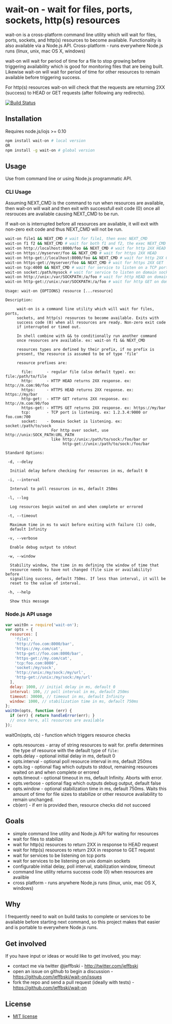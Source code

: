 # wait-on - wait for files, ports, sockets, http(s) resources

wait-on is a cross-platform command line utility which will wait for files, ports, sockets, and http(s) resources to become available. Functionality is also available via a Node.js API. Cross-platform - runs everywhere Node.js runs (linux, unix, mac OS X, windows)

wait-on will wait for period of time for a file to stop growing before triggering availability which is good for monitoring files that are being built. Likewise wait-on will wait for period of time for other resources to remain available before triggering success.

For http(s) resources wait-on will check that the requests are returning 2XX (success) to HEAD or GET requests (after following any redirects).

[![Build Status](https://secure.travis-ci.org/jeffbski/wait-on.png?branch=master)](http://travis-ci.org/jeffbski/wait-on)

## Installation

Requires node.js/iojs >= 0.10

```bash
npm install wait-on # local version
OR
npm install -g wait-on # global version
```

## Usage

Use from command line or using Node.js programmatic API.

### CLI Usage

Assuming NEXT_CMD is the command to run when resources are available, then wait-on will wait and then exit with successfull exit code (0) once all resrouces are available causing NEXT_CMD to be run.

If wait-on is interrupted before all resources are available, it will exit with non-zero exit code and thus NEXT_CMD will not be run.

```bash
wait-on file1 && NEXT_CMD # wait for file1, then exec NEXT_CMD
wait-on f1 f2 && NEXT_CMD # wait for both f1 and f2, the exec NEXT_CMD
wait-on http://localhost:8000/foo && NEXT_CMD # wait for http 2XX HEAD
wait-on https://myserver/foo && NEXT_CMD # wait for https 2XX HEAD
wait-on http-get://localhost:8000/foo && NEXT_CMD # wait for http 2XX GET
wait-on https-get://myserver/foo && NEXT_CMD # wait for https 2XX GET
wait-on tcp:4000 && NEXT_CMD # wait for service to listen on a TCP port
wait-on socket:/path/mysock # wait for service to listen on domain socket
wait-on http://unix:/var/SOCKPATH:/a/foo # wait for http HEAD on domain socket
wait-on http-get://unix:/var/SOCKPATH:/a/foo # wait for http GET on domain socket
```

```
Usage: wait-on {OPTIONS} resource [...resource]

Description:

     wait-on is a command line utility which will wait for files, ports,
     sockets, and http(s) resources to become available. Exits with
     success code (0) when all resources are ready. Non-zero exit code
     if interrupted or timed out.

     In shell combine with && to conditionally run another command
     once resources are available. ex: wait-on f1 && NEXT_CMD

     resources types are defined by their prefix, if no prefix is
     present, the resource is assumed to be of type 'file'

     resource prefixes are:

       file:      - regular file (also default type). ex: file:/path/to/file
       http:      - HTTP HEAD returns 2XX response. ex: http://m.com:90/foo
       https:     - HTTPS HEAD returns 2XX response. ex: https://my/bar
       http-get:  - HTTP GET returns 2XX response. ex: http://m.com:90/foo
       https-get: - HTTPS GET returns 2XX response. ex: https://my/bar
       tcp:       - TCP port is listening. ex: 1.2.3.4:9000 or foo.com:700
       socket:    - Domain Socket is listening. ex: socket:/path/to/sock
                    For http over socket, use http://unix:SOCK_PATH:URL_PATH
                    like http://unix:/path/to/sock:/foo/bar or
                         http-get://unix:/path/to/sock:/foo/bar

Standard Options:

 -d, --delay

  Initial delay before checking for resources in ms, default 0

 -i, --interval

  Interval to poll resources in ms, default 250ms

 -l, --log

  Log resources begin waited on and when complete or errored

 -t, --timeout

  Maximum time in ms to wait before exiting with failure (1) code,
  default Infinity

 -v, --verbose

  Enable debug output to stdout

 -w, --window

  Stability window, the time in ms defining the window of time that
  resource needs to have not changed (file size or availability) before
  signalling success, default 750ms. If less than interval, it will be
  reset to the value of interval.

 -h, --help

  Show this message
```

### Node.js API usage

```javascript
var waitOn = require('wait-on');
var opts = {
  resources: [
    'file1',
    'http://foo.com:8000/bar',
    'https://my.com/cat',
    'http-get://foo.com:8000/bar',
    'https-get://my.com/cat',
    'tcp:foo.com:8000',
    'socket:/my/sock',
    'http://unix:/my/sock:/my/url',
    'http-get://unix:/my/sock:/my/url'
  ],
  delay: 1000, // initial delay in ms, default 0
  interval: 100, // poll interval in ms, default 250ms
  timeout: 30000, // timeout in ms, default Infinity
  window: 1000, // stabilization time in ms, default 750ms
};
waitOn(opts, function (err) {
  if (err) { return handleError(err); }
  // once here, all resources are available
});
```

waitOn(opts, cb) - function which triggers resource checks

 - opts.resources - array of string resources to wait for. prefix determines the type of resource with the default type of `file:`
 - opts.delay - optional initial delay in ms, default 0
 - opts.interval - optional poll resource interval in ms, default 250ms
 - opts.log - optional flag which outputs to stdout, remaining resources waited on and when complete or errored
 - opts.timeout - optional timeout in ms, default Infinity. Aborts with error.
 - opts.verbose - optional flag which outputs debug output, default false
 - opts.window - optional stabilization time in ms, default 750ms. Waits this amount of time for file sizes to stabilize or other resource availability to remain unchanged.
 - cb(err) - if err is provided then, resource checks did not succeed


## Goals

 - simple command line utility and Node.js API for waiting for resources
 - wait for files to stabilize
 - wait for http(s) resources to return 2XX in response to HEAD request
 - wait for http(s) resources to return 2XX in response to GET request
 - wait for services to be listening on tcp ports
 - wait for services to be listening on unix domain sockets
 - configurable initial delay, poll interval, stabilization window, timeout
 - command line utility returns success code (0) when resources are availble
 - cross platform - runs anywhere Node.js runs (linux, unix, mac OS X, windows)

## Why

I frequently need to wait on build tasks to complete or services to be available before starting next command, so this project makes that easier and is portable to everywhere Node.js runs.

## Get involved

If you have input or ideas or would like to get involved, you may:

 - contact me via twitter @jeffbski  - <http://twitter.com/jeffbski>
 - open an issue on github to begin a discussion - <https://github.com/jeffbski/wait-on/issues>
 - fork the repo and send a pull request (ideally with tests) - <https://github.com/jeffbski/wait-on>

## License

 - [MIT license](http://github.com/jeffbski/wait-on/raw/master/LICENSE)
